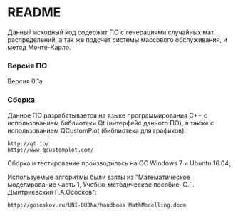 # README #

Данный исходный код содержит ПО с генерациями случайных мат. распределений, а так же подсчет системы массового обслуживания, и метод Монте-Карло.

### Версия ПО ###

Версия 0.1а

### Сборка ###

Данное ПО разрабатывается на языке программирования С++ с использованием библиотеки Qt (интерфейс данного ПО), а также с использованием QCustomPlot (библиотека для графиков):
```
http://qt.io/
http://www.qcustomplot.com/
```

Сборка и тестирование производилась на ОС Windows 7 и Ubuntu 16.04;

Используемые алгоритмы были взяты из "Математическое моделирование часть 1, Учебно-методическое пособие, С.Г. Дмитриевский Г.А.Ососков":
```
http://gososkov.ru/UNI-DUBNA/handbook MathModelling.docm
```
